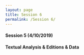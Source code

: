 ```yaml
---
layout: page
title: Session 6
permalink: /Session 6/
---
```


#### Session 5 (4/10/2019)
#### Textual Analysis & Editions & Data